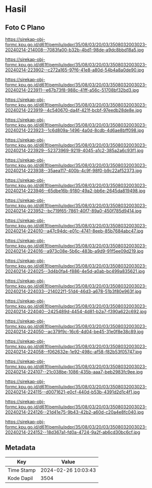 # Hasil

## Foto C Plano

https://sirekap-obj-formc.kpu.go.id/d61f/pemilu/pdpr/35/08/03/20/03/3508032003023-20240214-214008--7083fa00-b32b-4bd1-98de-a9dc8bbd18a5.jpg

https://sirekap-obj-formc.kpu.go.id/d61f/pemilu/pdpr/35/08/03/20/03/3508032003023-20240214-223902--c272a165-97f6-41e8-a80d-54b4a8a0de90.jpg

https://sirekap-obj-formc.kpu.go.id/d61f/pemilu/pdpr/35/08/03/20/03/3508032003023-20240214-223911--e67b73f8-988c-41ff-a56c-51708bf32bd3.jpg

https://sirekap-obj-formc.kpu.go.id/d61f/pemilu/pdpr/35/08/03/20/03/3508032003023-20240214-223919--4c540670-da4f-421f-bcbf-97eedb28de8e.jpg

https://sirekap-obj-formc.kpu.go.id/d61f/pemilu/pdpr/35/08/03/20/03/3508032003023-20240214-223923--1c6d809a-1496-4a0d-8cdb-4d6ae8bff098.jpg

https://sirekap-obj-formc.kpu.go.id/d61f/pemilu/pdpr/35/08/03/20/03/3508032003023-20240214-223929--52373969-9219-4045-a1c2-385a2a6c93f1.jpg

https://sirekap-obj-formc.kpu.go.id/d61f/pemilu/pdpr/35/08/03/20/03/3508032003023-20240214-223938--35aea117-400b-4c9f-98f0-b9c22af52373.jpg

https://sirekap-obj-formc.kpu.go.id/d61f/pemilu/pdpr/35/08/03/20/03/3508032003023-20240214-223946--65dbe16b-9180-49a2-bb6e-2645da819498.jpg

https://sirekap-obj-formc.kpu.go.id/d61f/pemilu/pdpr/35/08/03/20/03/3508032003023-20240214-223952--bc719f65-7861-40f7-89a0-450f785d9414.jpg

https://sirekap-obj-formc.kpu.go.id/d61f/pemilu/pdpr/35/08/03/20/03/3508032003023-20240214-224010--a47c94dc-e01c-4741-8eeb-85b7684abc47.jpg

https://sirekap-obj-formc.kpu.go.id/d61f/pemilu/pdpr/35/08/03/20/03/3508032003023-20240214-224016--a973c08e-5b6c-483b-a9d9-91f5ee09d219.jpg

https://sirekap-obj-formc.kpu.go.id/d61f/pemilu/pdpr/35/08/03/20/03/3508032003023-20240214-224025--3d4b0fa4-f886-4e5d-a0ab-bc499a835621.jpg

https://sirekap-obj-formc.kpu.go.id/d61f/pemilu/pdpr/35/08/03/20/03/3508032003023-20240214-224033--214022f1-51d4-46d3-a678-51b3f80e963f.jpg

https://sirekap-obj-formc.kpu.go.id/d61f/pemilu/pdpr/35/08/03/20/03/3508032003023-20240214-224040--2425489d-4454-4d81-b2a7-f390a622c692.jpg

https://sirekap-obj-formc.kpu.go.id/d61f/pemilu/pdpr/35/08/03/20/03/3508032003023-20240214-224050--ac379f9c-16c6-4d04-be45-31e0f8e38c89.jpg

https://sirekap-obj-formc.kpu.go.id/d61f/pemilu/pdpr/35/08/03/20/03/3508032003023-20240214-224058--f062632e-1e92-498c-af58-f82b53f05747.jpg

https://sirekap-obj-formc.kpu.go.id/d61f/pemilu/pdpr/35/08/03/20/03/3508032003023-20240214-224107--21c038be-1086-435b-aaa7-beb2983fc9ee.jpg

https://sirekap-obj-formc.kpu.go.id/d61f/pemilu/pdpr/35/08/03/20/03/3508032003023-20240214-224115--d0071621-e0cf-440d-b53b-4391d2d1c4f1.jpg

https://sirekap-obj-formc.kpu.go.id/d61f/pemilu/pdpr/35/08/03/20/03/3508032003023-20240214-224126--21d41e75-9b43-42b2-a60d-c20a4e8fc040.jpg

https://sirekap-obj-formc.kpu.go.id/d61f/pemilu/pdpr/35/08/03/20/03/3508032003023-20240214-224152--18d367a1-fd0a-4724-9a2f-ab6cd30bc6cf.jpg


## Metadata

| Key        | Value               |
| ---------- | ------------------- |
| Time Stamp | 2024-02-26 10:03:43 |
| Kode Dapil | 3504                |




